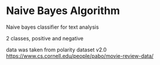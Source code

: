 # Naive Bayes Algorithm

Naive bayes classifier for text analysis

2 classes, positive and negative

data was taken from polarity dataset v2.0
https://www.cs.cornell.edu/people/pabo/movie-review-data/

